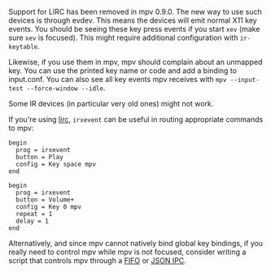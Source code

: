 Support for LIRC has been removed in mpv 0.9.0. The new way to use such devices is through evdev. This means the devices will emit normal X11 key events. You should be seeing these key press events if you start ``xev`` (make sure ``xev`` is focused). This might require additional configuration with ``ir-keytable``.

Likewise, if you use them in mpv, mpv should complain about an unmapped key. You can use the printed key name or code and add a binding to input.conf. You can also see all key events mpv receives with ``mpv --input-test --force-window --idle``.

Some IR devices (in particular very old ones) might not work.

If you're using [lirc](http://lirc.org/), `irxevent` can be useful in routing appropriate commands to mpv:

```
begin
  prog = irxevent
  button = Play
  config = Key space mpv
end

begin
  prog = irxevent
  button = Volume+
  config = Key 0 mpv
  repeat = 1
  delay = 1
end
```

Alternatively, and since mpv cannot natively bind global key bindings, if you really need to control mpv while mpv is not focused, consider writing a script that controls mpv through a [FIFO](http://mpv.io/manual/master/#options-input-file) or [JSON IPC](http://mpv.io/manual/master/#json-ipc).